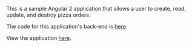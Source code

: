 This is a sample Angular 2 application that allows a user to create, read, update, and destroy pizza orders.

The code for this application's back-end is [here](https://github.com/emckay/pizza-backend).

View the application [here](https://pizza-tracker.surge.sh).
